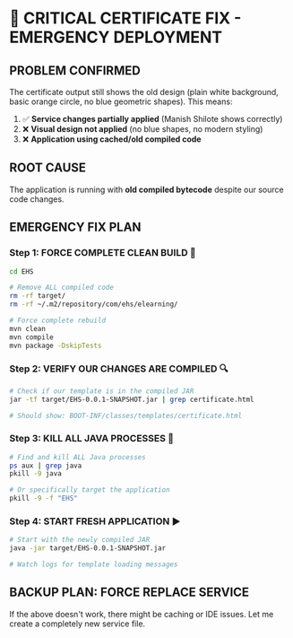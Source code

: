 # 🚨 CRITICAL CERTIFICATE FIX - EMERGENCY DEPLOYMENT

## **PROBLEM CONFIRMED**
The certificate output still shows the old design (plain white background, basic orange circle, no blue geometric shapes). This means:

1. ✅ **Service changes partially applied** (Manish Shilote shows correctly)
2. ❌ **Visual design not applied** (no blue shapes, no modern styling)
3. ❌ **Application using cached/old compiled code**

## **ROOT CAUSE**
The application is running with **old compiled bytecode** despite our source code changes.

## **EMERGENCY FIX PLAN**

### **Step 1: FORCE COMPLETE CLEAN BUILD** 🔧
```bash
cd EHS

# Remove ALL compiled code
rm -rf target/
rm -rf ~/.m2/repository/com/ehs/elearning/

# Force complete rebuild
mvn clean
mvn compile
mvn package -DskipTests
```

### **Step 2: VERIFY OUR CHANGES ARE COMPILED** 🔍
```bash
# Check if our template is in the compiled JAR
jar -tf target/EHS-0.0.1-SNAPSHOT.jar | grep certificate.html

# Should show: BOOT-INF/classes/templates/certificate.html
```

### **Step 3: KILL ALL JAVA PROCESSES** 🛑
```bash
# Find and kill ALL Java processes
ps aux | grep java
pkill -9 java

# Or specifically target the application
pkill -9 -f "EHS"
```

### **Step 4: START FRESH APPLICATION** ▶️
```bash
# Start with the newly compiled JAR
java -jar target/EHS-0.0.1-SNAPSHOT.jar

# Watch logs for template loading messages
```

## **BACKUP PLAN: FORCE REPLACE SERVICE**

If the above doesn't work, there might be caching or IDE issues. Let me create a completely new service file.